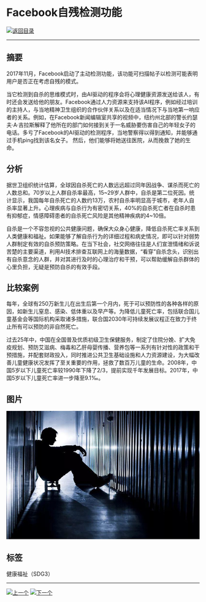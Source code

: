 # Facebook自残检测功能

[![返回目录](http://img.shields.io/badge/点击-返回目录-875A7B.svg?style=flat&colorA=8F8F8F)](/)

----------

## 摘要

2017年11月，Facebook启动了主动检测功能，该功能可扫描帖子以检测可能表明用户是否正在考虑自残的模式。

当它检测到自杀的思维模式时，由AI驱动的程序会将心理健康资源发送给该人，有时还会发送给他的朋友。Facebook通过人力资源来支持该AI程序，例如经过培训的主持人，与当地精神卫生组织的合作伙伴关系以及在适当情况下与当地第一响应者的关系。例如，在Facebook新闻编辑室共享的视频中，纽约州北部的警长约瑟夫·A·吉拉斯解释了他所在的部门如何接到关于一名威胁要伤害自己的年轻女子的电话。多亏了Facebook的AI驱动的检测程序，当地警察得以得到通知，并能够通过手机ping找到该名女子。 然后，他们能够将她送往医院，从而挽救了她的生命。

## 分析

据世卫组织统计估算，全球因自杀死亡的人数远远超过同年因战争、谋杀而死亡的人数总和。70岁以上人群自杀率最高，15\~29岁人群中，自杀是第二位死因。统计显示，我国每年自杀死亡的人数约13万，农村自杀率明显高于城市，老年人自杀率显著上升。心理疾病与自杀行为有密切关系，40%的自杀死亡者在自杀时患有抑郁症，情感障碍患者的自杀死亡风险是其他精神疾病的4~10倍。

自杀是一个不容忽视的公共健康问题，确保大众身心健康，降低自杀死亡率关系到人类健康和福祉。如果能够了解自杀行为的详细过程和病史情况，即可以针对弱势人群制定有效的自杀预防策略。在当下社会，社交网络往往是人们宣泄情绪和诉说苦楚的主要渠道，利用AI技术排查互联网上的海量数据，“看穿”自杀念头，识别出有自杀意念的人群，并对其进行及时的心理治疗和干预，可以帮助缓解自杀群体的心里负担，无疑是预防自杀的有效手段。

## 比较案例

每年，全球有250万新生儿在出生后第一个月内，死于可以预防性的各种各样的原因，如新生儿窒息、感染、低体重以及早产等。为降低儿童死亡率，包括联合国儿童基金会等国际机构采取诸多措施，联合国2030年可持续发展议程正在致力于终止所有可以预防的非自然死亡。

过去25年中，中国在全国普及优质初级卫生保健服务，制定了住院分娩、扩大免疫规划、预防艾滋病、梅毒和乙肝母婴传播、营养包等一系列有针对性的政策和干预措施，并配套财政投入，同时推进公共卫生基础设施和人力资源建设，为大幅改善儿童健康状况发挥了至关重要的作用，拯救了数百万儿童的生命。2008年，中国5岁以下儿童死亡率较1990年下降了2/3，提前实现千年发展目标。2017年，中国5岁以下儿童死亡率进一步降至9.1‰。


## 图片

![图片](3.7.1.jpg)


## 标签

健康福祉（SDG3）


----------

 [![上一个](http://img.shields.io/badge/查看-上一个-875A7B.svg?style=flat&colorA=8F8F8F)](https://doc.shanghaiopen.org.cn/case/3/6.html)
 [![下一个](http://img.shields.io/badge/查看-下一个-875A7B.svg?style=flat&colorA=8F8F8F)](https://doc.shanghaiopen.org.cn/case/4/1.html)
 
 
